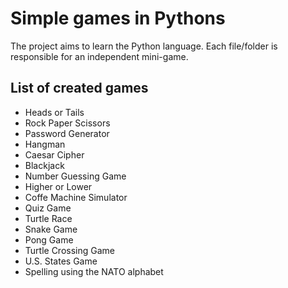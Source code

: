 # Simple games in Pythons

The project aims to learn the Python language. Each file/folder is responsible for an independent mini-game.

## List of created games
* Heads or Tails
* Rock Paper Scissors
* Password Generator
* Hangman
* Caesar Cipher
* Blackjack
* Number Guessing Game
* Higher or Lower
* Coffe Machine Simulator
* Quiz Game
* Turtle Race
* Snake Game
* Pong Game
* Turtle Crossing Game
* U.S. States Game
* Spelling using the NATO alphabet